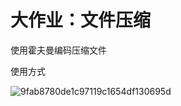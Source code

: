 # 大作业：文件压缩

使用霍夫曼编码压缩文件

使用方式

![9fab8780de1c97119c1654df130695d](https://github.com/user-attachments/assets/35967020-ef2a-486b-9baa-5dc239044f7c)


